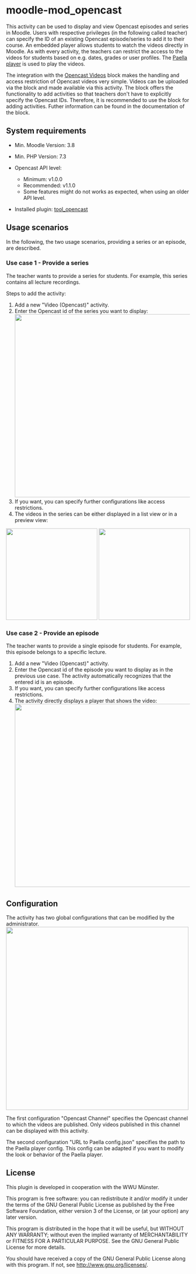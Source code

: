 moodle-mod_opencast
=====================
This activity can be used to display and view Opencast episodes and series in Moodle.
Users with respective privileges (in the following called teacher) can specify the ID of an existing Opencast 
episode/series to add it to their course. An embedded player allows students to watch the videos directly in Moodle. As with every activity, the teachers can restrict the access to the videos for students based on e.g. dates, grades or user profiles.
The <a href="https://github.com/polimediaupv/paella">Paella player</a> is used to play the videos.

The integration with the <a href="https://moodle.org/plugins/block_opencast">Opencast Videos</a> block makes the handling and access restriction of Opencast videos very simple. 
Videos can be uploaded via the block and made available via this activity. 
The block offers the functionality to add activities so that teachers don't have to explicitly specify the Opencast IDs.
Therefore, it is recommended to use the block for adding activities. Futher information can be found in the documentation of the block.

System requirements
------------------

* Min. Moodle Version: 3.8
* Min. PHP Version: 7.3  
* Opencast API level:
    * Minimum: v1.0.0
    * Recommended: v1.1.0
    * Some features might do not works as expected, when using an older API level.

* Installed plugin: <a href="https://github.com/unirz-tu-ilmenau/moodle-tool_opencast">tool_opencast</a>

Usage scenarios
---------------
In the following, the two usage scenarios, providing a series or an episode, are described.

### Use case 1 - Provide a series ###
The teacher wants to provide a series for students. For example, this series contains all lecture recordings.

Steps to add the activity:
1. Add a new "Video (Opencast)" activity. 
2. Enter the Opencast id of the series you want to display:</br>
<img src="https://user-images.githubusercontent.com/28386141/115534096-b5df3e00-a297-11eb-86c4-f69da06b0038.PNG" width="500"></br>
3. If you want, you can specify further configurations like access restrictions.
4. The videos in the series can be either displayed in a list view or in a preview view:</br>
<img src="https://user-images.githubusercontent.com/28386141/115258489-523b0080-a131-11eb-9ac1-0819c9aee5a4.png" width="250">
<img src="https://user-images.githubusercontent.com/28386141/115258708-857d8f80-a131-11eb-81a4-4bdbc295f45e.png" width="250">


### Use case 2 - Provide an episode ###
The teacher wants to provide a single episode for students. For example, this episode belongs to a specific lecture.
1. Add a new "Video (Opencast)" activity.
2. Enter the Opencast id of the episode you want to display as in the previous use case. The activity automatically recognizes that the entered id is an episode.
3. If you want, you can specify further configurations like access restrictions.
4. The activity directly displays a player that shows the video:</br>
<img src="https://user-images.githubusercontent.com/28386141/115257347-4b5fbe00-a130-11eb-92b6-b3bd2f832972.png" width="500"></br>

Configuration
-------------
The activity has two global configurations that can be modified by the administrator.
<img src="https://user-images.githubusercontent.com/28386141/115534550-2f772c00-a298-11eb-98c9-70b3d62bd751.png" width="500"></br>

The first configuration "Opencast Channel" specifies the Opencast channel to which the videos are published. Only videos published in this channel can be displayed with this activity.

The second configuration "URL to Paella config.json" specifies the path to the Paella player config. This config can be adapted if you want to modify the look or behavior of the Paella player.




## License ##

This plugin is developed in cooperation with the WWU Münster.

This program is free software: you can redistribute it and/or modify it under
the terms of the GNU General Public License as published by the Free Software
Foundation, either version 3 of the License, or (at your option) any later
version.

This program is distributed in the hope that it will be useful, but WITHOUT ANY
WARRANTY; without even the implied warranty of MERCHANTABILITY or FITNESS FOR A
PARTICULAR PURPOSE.  See the GNU General Public License for more details.

You should have received a copy of the GNU General Public License along with
this program.  If not, see <http://www.gnu.org/licenses/>.
